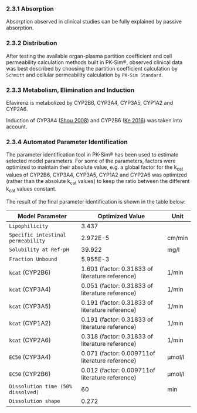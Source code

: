 ### 2.3.1	Absorption

Absorption observed in clinical studies can be fully explained by passive absorption.

### 2.3.2	Distribution

After testing the available organ-plasma partition coefficient and cell permeability calculation methods built in PK-Sim®, observed clinical data was best described by choosing the partition coefficient calculation by `Schmitt` and cellular permeability calculation by `PK-Sim Standard`. 

### 2.3.3	Metabolism, Elimination and Induction

Efavirenz is metabolized by CYP2B6, CYP3A4, CYP3A5, CYP1A2 and CYP2A6. 

Induction of CYP3A4 ([Shou 2008](#5-References)) and CYP2B6 ([Ke 2016](#5-References)) was taken into account.

### 2.3.4	Automated Parameter Identification

The parameter identification tool in PK-Sim® has been used to estimate selected model parameters. For some of the parameters, factors were optimized to maintain their absolute value, e.g. a global factor for the k<sub>cat</sub> values of CYP2B6, CYP3A4, CYP3A5, CYP1A2 and CYP2A6 was optimized (rather than the absolute k<sub>cat</sub> values) to keep the ratio between the different k<sub>cat</sub> values constant.

The result of the final parameter identification is shown in the table below:

| Model Parameter            | Optimized Value | Unit |
| -------------------------- | --------------- | ---- |
| `Lipophilicity` | 3.437       |        |
| `Specific intestinal permeability` | 2.972E-5    | cm/min |
| `Solubility at Ref-pH` | 39.922   | mg/l |
| `Fraction Unbound` | 5.955E-3 |  |
| `kcat` (CYP2B6) | 1.601 (factor: 0.31833 of literature reference) | 1/min |
| `kcat` (CYP3A4) | 0.051 (factor: 0.31833 of literature reference) | 1/min |
| `kcat` (CYP3A5) | 0.191 (factor: 0.31833 of literature reference) | 1/min |
| `kcat` (CYP1A2) | 0.191 (factor: 0.31833 of literature reference) | 1/min |
| `kcat` (CYP2A6) | 0.318 (factor: 0.31833 of literature reference) | 1/min |
| `EC50` (CYP3A4) | 0.071 (factor: 0.009711of literature reference) | µmol/l |
| `EC50` (CYP2B6) | 0.012 (factor: 0.009711of literature reference) | µmol/l |
| `Dissolution time (50% dissolved)` | 60 | min  |
| `Dissolution shape` | 0.272 |   |

